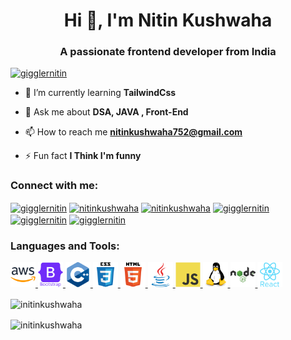 <h1 align="center">Hi 👋, I'm Nitin Kushwaha</h1>
<h3 align="center">A passionate frontend developer from India</h3>

<p align="left"> <a href="https://twitter.com/gigglernitin" target="blank"><img src="https://img.shields.io/twitter/follow/gigglernitin?logo=twitter&style=for-the-badge" alt="gigglernitin" /></a> </p>

- 🌱 I’m currently learning **TailwindCss**

- 💬 Ask me about **DSA, JAVA , Front-End**

- 📫 How to reach me **nitinkushwaha752@gmail.com**

- ⚡ Fun fact **I Think I'm funny**

<h3 align="left">Connect with me:</h3>
<p align="left">
<a href="https://twitter.com/gigglernitin" target="blank"><img align="center" src="https://raw.githubusercontent.com/rahuldkjain/github-profile-readme-generator/master/src/images/icons/Social/twitter.svg" alt="gigglernitin" height="30" width="40" /></a>
<a href="https://linkedin.com/in/nitin-kushwaha" target="blank"><img align="center" src="https://raw.githubusercontent.com/rahuldkjain/github-profile-readme-generator/master/src/images/icons/Social/linked-in-alt.svg" alt="nitinkushwaha" height="30" width="40" /></a>
<a href="https://fb.com/nitinkushwaha" target="blank"><img align="center" src="https://raw.githubusercontent.com/rahuldkjain/github-profile-readme-generator/master/src/images/icons/Social/facebook.svg" alt="nitinkushwaha" height="30" width="40" /></a>
<a href="https://instagram.com/gigglernitin" target="blank"><img align="center" src="https://raw.githubusercontent.com/rahuldkjain/github-profile-readme-generator/master/src/images/icons/Social/instagram.svg" alt="gigglernitin" height="30" width="40" /></a>
<a href="https://www.codechef.com/users/gigglernitin" target="blank"><img align="center" src="https://cdn.jsdelivr.net/npm/simple-icons@3.1.0/icons/codechef.svg" alt="gigglernitin" height="30" width="40" /></a>
<a href="https://www.leetcode.com/gigglernitin" target="blank"><img align="center" src="https://raw.githubusercontent.com/rahuldkjain/github-profile-readme-generator/master/src/images/icons/Social/leet-code.svg" alt="gigglernitin" height="30" width="40" /></a>
</p>

<h3 align="left">Languages and Tools:</h3>
<p align="left"> <a href="https://aws.amazon.com" target="_blank" rel="noreferrer"> <img src="https://raw.githubusercontent.com/devicons/devicon/master/icons/amazonwebservices/amazonwebservices-original-wordmark.svg" alt="aws" width="40" height="40"/> </a> <a href="https://getbootstrap.com" target="_blank" rel="noreferrer"> <img src="https://raw.githubusercontent.com/devicons/devicon/master/icons/bootstrap/bootstrap-plain-wordmark.svg" alt="bootstrap" width="40" height="40"/> </a> <a href="https://www.w3schools.com/cpp/" target="_blank" rel="noreferrer"> <img src="https://raw.githubusercontent.com/devicons/devicon/master/icons/cplusplus/cplusplus-original.svg" alt="cplusplus" width="40" height="40"/> </a> <a href="https://www.w3schools.com/css/" target="_blank" rel="noreferrer"> <img src="https://raw.githubusercontent.com/devicons/devicon/master/icons/css3/css3-original-wordmark.svg" alt="css3" width="40" height="40"/> </a> <a href="https://www.w3.org/html/" target="_blank" rel="noreferrer"> <img src="https://raw.githubusercontent.com/devicons/devicon/master/icons/html5/html5-original-wordmark.svg" alt="html5" width="40" height="40"/> </a> <a href="https://www.java.com" target="_blank" rel="noreferrer"> <img src="https://raw.githubusercontent.com/devicons/devicon/master/icons/java/java-original.svg" alt="java" width="40" height="40"/> </a> <a href="https://developer.mozilla.org/en-US/docs/Web/JavaScript" target="_blank" rel="noreferrer"> <img src="https://raw.githubusercontent.com/devicons/devicon/master/icons/javascript/javascript-original.svg" alt="javascript" width="40" height="40"/> </a> <a href="https://www.linux.org/" target="_blank" rel="noreferrer"> <img src="https://raw.githubusercontent.com/devicons/devicon/master/icons/linux/linux-original.svg" alt="linux" width="40" height="40"/> </a> <a href="https://nodejs.org" target="_blank" rel="noreferrer"> <img src="https://raw.githubusercontent.com/devicons/devicon/master/icons/nodejs/nodejs-original-wordmark.svg" alt="nodejs" width="40" height="40"/> </a> <a href="https://reactjs.org/" target="_blank" rel="noreferrer"> <img src="https://raw.githubusercontent.com/devicons/devicon/master/icons/react/react-original-wordmark.svg" alt="react" width="40" height="40"/> </a> </p>

<p><img align="center" src="https://github-readme-stats.vercel.app/api/top-langs?username=initinkushwaha&show_icons=true&locale=en&layout=compact" alt="initinkushwaha" /></p>

<p><img align="center" src="https://github-readme-streak-stats.herokuapp.com/?user=initinkushwaha&" alt="initinkushwaha" /></p>
